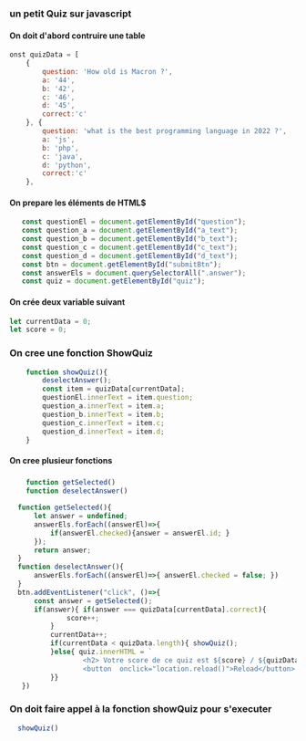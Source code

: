 ### un petit Quiz sur javascript
#### On doit d'abord contruire une table
```js
onst quizData = [
    {
        question: 'How old is Macron ?',
        a: '44',
        b: '42',
        c: '46',
        d: '45',
        correct:'c' 
    }, {
        question: 'what is the best programming language in 2022 ?',
        a: 'js',
        b: 'php',
        c: 'java',
        d: 'python',
        correct:'c' 
    },
 ```
 #### On prepare les éléments de HTML$
 ```js
    const questionEl = document.getElementById("question");
    const question_a = document.getElementById("a_text");
    const question_b = document.getElementById("b_text");
    const question_c = document.getElementById("c_text");
    const question_d = document.getElementById("d_text");
    const btn = document.getElementById("submitBtn");
    const answerEls = document.querySelectorAll(".answer");
    const quiz = document.getElementById("quiz");
```
#### On crée deux variable suivant
```js
let currentData = 0;
let score = 0;
```
### On cree une fonction ShowQuiz
```js
    function showQuiz(){
        deselectAnswer();
        const item = quizData[currentData];
        questionEl.innerText = item.question;
        question_a.innerText = item.a;
        question_b.innerText = item.b;
        question_c.innerText = item.c;
        question_d.innerText = item.d;
    }
```
#### On cree plusieur fonctions
##### 
```js
    function getSelected()
    function deselectAnswer()
```
```js
  function getSelected(){
      let answer = undefined;
      answerEls.forEach((answerEl)=>{
          if(answerEl.checked){answer = answerEl.id; }
      });
      return answer;
  }
  function deselectAnswer(){
      answerEls.forEach((answerEl)=>{ answerEl.checked = false; })
  }
  btn.addEventListener("click", ()=>{
      const answer = getSelected();
      if(answer){ if(answer === quizData[currentData].correct){
              score++;
          }
          currentData++;
          if(currentData < quizData.length){ showQuiz();
          }else{ quiz.innerHTML = `
                  <h2> Votre score de ce quiz est ${score} / ${quizData.length} question</h2>
                  <button  onclick="location.reload()">Reload</button> `;
          }}
   })
```
### On doit faire appel à la fonction showQuiz pour s'executer
```js
  showQuiz()
```

